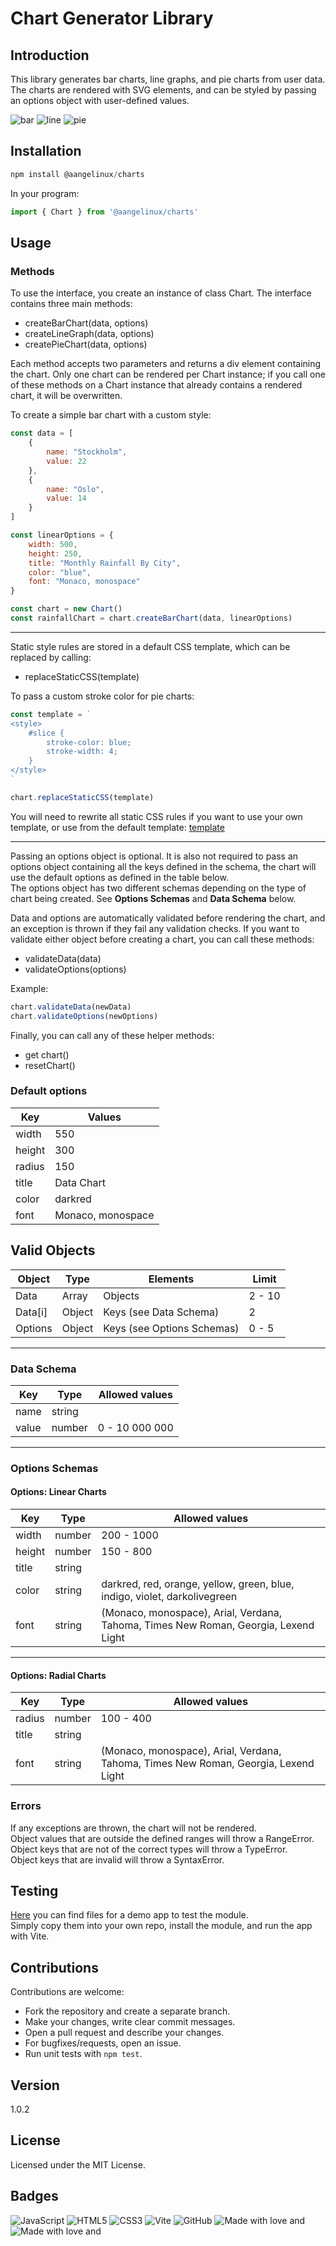 # Chart Generator Library
## Introduction
This library generates bar charts, line graphs, and pie charts from user data. The charts are rendered with SVG elements, and can be styled by passing an options object with user-defined values.  
  
![bar](./images/barChart.png)
![line](./images/lineGraph.png)
![pie](./images/pieChart.png)
  

## Installation
```javascript
npm install @aangelinux/charts
```
In your program:  
```javascript
import { Chart } from '@aangelinux/charts'
```
  

## Usage
### Methods
To use the interface, you create an instance of class Chart. The interface contains three main methods:  
- createBarChart(data, options)
- createLineGraph(data, options)
- createPieChart(data, options)
  
Each method accepts two parameters and returns a div element containing the chart. Only one chart can be rendered per Chart instance; if you call one of these methods on a Chart instance that already contains a rendered chart, it will be overwritten.  
  
To create a simple bar chart with a custom style:  
```javascript
const data = [
    {
        name: "Stockholm",
        value: 22
    },
    {
        name: "Oslo",
        value: 14
    }
]

const linearOptions = {
    width: 500,
    height: 250,
    title: "Monthly Rainfall By City",
    color: "blue",
    font: "Monaco, monospace"
}

const chart = new Chart()
const rainfallChart = chart.createBarChart(data, linearOptions)
```
  
---
Static style rules are stored in a default CSS template, which can be replaced by calling:  
- replaceStaticCSS(template)  
  
To pass a custom stroke color for pie charts:  
```javascript
const template = `
<style>
    #slice {
        stroke-color: blue;
        stroke-width: 4;
    }
</style>
`

chart.replaceStaticCSS(template)
```
You will need to rewrite all static CSS rules if you want to use your own template, or use from the default template: [template](https://github.com/aangelinux/1DV610-L2/blob/main/lib/styles/cssTemplate.js)
  
---
Passing an options object is optional. It is also not required to pass an options object containing all the keys defined in the schema, the chart will use the default options as defined in the table below.  
The options object has two different schemas depending on the type of chart being created. See **Options Schemas** and **Data Schema** below.  
  
Data and options are automatically validated before rendering the chart, and an exception is thrown if they fail any validation checks. If you want to validate either object before creating a chart, you can call these methods:
- validateData(data)
- validateOptions(options)
  
Example:  
```javascript
chart.validateData(newData)
chart.validateOptions(newOptions)
```
  
Finally, you can call any of these helper methods:  
- get chart()
- resetChart()
  
### Default options
| Key    | Values            |
| ------ | ----------------- |
| width  | 550               |
| height | 300               |
| radius | 150               |
| title  | Data Chart        |
| color  | darkred           |
| font   | Monaco, monospace |
   
  
    
## Valid Objects
| Object  | Type   | Elements                   | Limit  |
| ------- | ------ | -------------------------- | ------ |
| Data    | Array  | Objects                    | 2 - 10 |
| Data[i] | Object | Keys (see Data Schema)     | 2      |
| Options | Object | Keys (see Options Schemas) | 0 - 5  |
  
---
### Data Schema
| Key   | Type   | Allowed values  |
| ----- | ------ | --------------- |
| name  | string |                 |
| value | number | 0 - 10 000 000  |
  
---
### Options Schemas
#### Options: Linear Charts
| Key    | Type   | Allowed values                                            |
| ------ | ------ | --------------------------------------------------------- |
| width  | number | 200 - 1000                                                |
| height | number | 150 - 800                                                 |
| title  | string |                                                           |
| color  | string | darkred, red, orange, yellow, green, blue, indigo, violet, darkolivegreen |
| font   | string | (Monaco, monospace), Arial, Verdana, Tahoma, Times New Roman, Georgia, Lexend Light|
  
---
#### Options: Radial Charts
| Key    | Type   | Allowed values                                   |
| ------ | ------ | ------------------------------------------------ |
| radius | number | 100 - 400                                        |
| title  | string |                                                  |
| font   | string | (Monaco, monospace), Arial, Verdana, Tahoma, Times New Roman, Georgia, Lexend Light |
  
### Errors
If any exceptions are thrown, the chart will not be rendered.  
Object values that are outside the defined ranges will throw a RangeError.  
Object keys that are not of the correct types will throw a TypeError.  
Object keys that are invalid will throw a SyntaxError.  
  

## Testing
[Here](/test/demoApp/) you can find files for a demo app to test the module.  
Simply copy them into your own repo, install the module, and run the app with Vite.  
  
  
## Contributions
Contributions are welcome:  

- Fork the repository and create a separate branch.
- Make your changes, write clear commit messages.
- Open a pull request and describe your changes.
- For bugfixes/requests, open an issue.
- Run unit tests with ```npm test```.
   
  
## Version
1.0.2


## License
Licensed under the MIT License.  
  

## Badges
![JavaScript](https://img.shields.io/badge/javascript-%23323330.svg?style=for-the-badge&logo=javascript&logoColor=%23F7DF1E)
![HTML5](https://img.shields.io/badge/html5-%23E34F26.svg?style=for-the-badge&logo=html5&logoColor=white)
![CSS3](https://img.shields.io/badge/css3-%231572B6.svg?style=for-the-badge&logo=css3&logoColor=white)
![Vite](https://img.shields.io/badge/vite-%23646CFF.svg?style=for-the-badge&logo=vite&logoColor=white)
![GitHub](https://img.shields.io/badge/github-%23121011.svg?style=for-the-badge&logo=github&logoColor=white)
![Made with love and](https://img.shields.io/badge/KFC-F40027?style=for-the-badge&logo=kfc&logoColor=white)
![Made with love and](https://img.shields.io/badge/Spotify-1ED760?&style=for-the-badge&logo=spotify&logoColor=white)